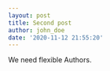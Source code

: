 ```yaml
---
layout: post
title: Second post
author: john_doe
date: '2020-11-12 21:55:20'
---
```

We need flexible Authors.
